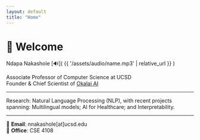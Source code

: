 ```yaml
---
layout: default
title: "Home"
---
```


# 👋 Welcome

Ndapa Nakashole
[🔊]( {{ '/assets/audio/name.mp3' | relative_url }} )

Associate Professor of Computer Science at UCSD  
Founder & Chief Scientist of [Okalai AI](https://okalai.org)

---

Research: Natural Language Processing (NLP), with recent projects spanning: Multilingual models; AI for Healthcare; and Interpretability.

---

📧 **Email**: nnakashole[at]ucsd.edu  
🏢 **Office**: CSE 4108


